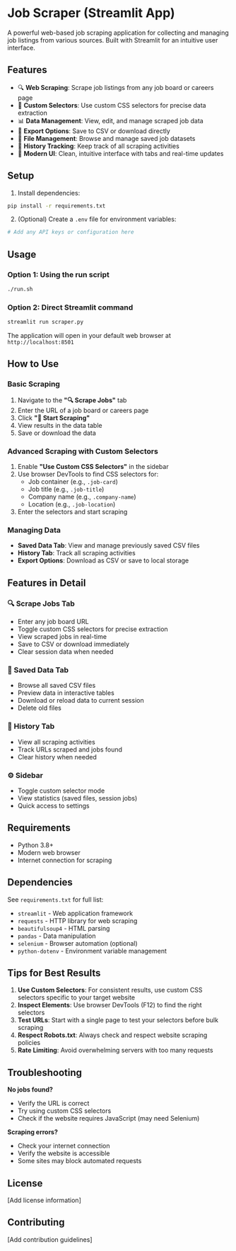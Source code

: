 # Job Scraper (Streamlit App)

A powerful web-based job scraping application for collecting and managing job listings from various sources. Built with Streamlit for an intuitive user interface.

## Features

- 🔍 **Web Scraping**: Scrape job listings from any job board or careers page
- 🎯 **Custom Selectors**: Use custom CSS selectors for precise data extraction
- 📊 **Data Management**: View, edit, and manage scraped job data
- 💾 **Export Options**: Save to CSV or download directly
- 📁 **File Management**: Browse and manage saved job datasets
- 📖 **History Tracking**: Keep track of all scraping activities
- 🎨 **Modern UI**: Clean, intuitive interface with tabs and real-time updates

## Setup

1. Install dependencies:
```bash
pip install -r requirements.txt
```

2. (Optional) Create a `.env` file for environment variables:
```bash
# Add any API keys or configuration here
```

## Usage

### Option 1: Using the run script
```bash
./run.sh
```

### Option 2: Direct Streamlit command
```bash
streamlit run scraper.py
```

The application will open in your default web browser at `http://localhost:8501`

## How to Use

### Basic Scraping
1. Navigate to the **"🔍 Scrape Jobs"** tab
2. Enter the URL of a job board or careers page
3. Click **"🚀 Start Scraping"**
4. View results in the data table
5. Save or download the data

### Advanced Scraping with Custom Selectors
1. Enable **"Use Custom CSS Selectors"** in the sidebar
2. Use browser DevTools to find CSS selectors for:
   - Job container (e.g., `.job-card`)
   - Job title (e.g., `.job-title`)
   - Company name (e.g., `.company-name`)
   - Location (e.g., `.job-location`)
3. Enter the selectors and start scraping

### Managing Data
- **Saved Data Tab**: View and manage previously saved CSV files
- **History Tab**: Track all scraping activities
- **Export Options**: Download as CSV or save to local storage

## Features in Detail

### 🔍 Scrape Jobs Tab
- Enter any job board URL
- Toggle custom CSS selectors for precise extraction
- View scraped jobs in real-time
- Save to CSV or download immediately
- Clear session data when needed

### 📁 Saved Data Tab
- Browse all saved CSV files
- Preview data in interactive tables
- Download or reload data to current session
- Delete old files

### 📖 History Tab
- View all scraping activities
- Track URLs scraped and jobs found
- Clear history when needed

### ⚙️ Sidebar
- Toggle custom selector mode
- View statistics (saved files, session jobs)
- Quick access to settings

## Requirements

- Python 3.8+
- Modern web browser
- Internet connection for scraping

## Dependencies

See `requirements.txt` for full list:
- `streamlit` - Web application framework
- `requests` - HTTP library for web scraping
- `beautifulsoup4` - HTML parsing
- `pandas` - Data manipulation
- `selenium` - Browser automation (optional)
- `python-dotenv` - Environment variable management

## Tips for Best Results

1. **Use Custom Selectors**: For consistent results, use custom CSS selectors specific to your target website
2. **Inspect Elements**: Use browser DevTools (F12) to find the right selectors
3. **Test URLs**: Start with a single page to test your selectors before bulk scraping
4. **Respect Robots.txt**: Always check and respect website scraping policies
5. **Rate Limiting**: Avoid overwhelming servers with too many requests

## Troubleshooting

**No jobs found?**
- Verify the URL is correct
- Try using custom CSS selectors
- Check if the website requires JavaScript (may need Selenium)

**Scraping errors?**
- Check your internet connection
- Verify the website is accessible
- Some sites may block automated requests

## License

[Add license information]

## Contributing

[Add contribution guidelines]
